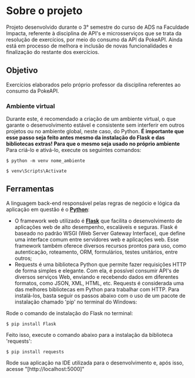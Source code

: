 # Sobre o projeto
Projeto desenvolvido durante o 3° semestre do curso de ADS na Faculdade Impacta, referente à disciplina de API's e microsserviços que se trata da resolução de exercícios, por meio do consumo da API da PokeAPI. Ainda está em processo de melhora e inclusão de novas funcionalidades e finalização do restante dos exercícios.

## Objetivo 
Exercícios elaborados pelo próprio professor da disciplina referentes ao consumo da PokeAPI. 

### Ambiente virtual
Durante este, é recomendado a criação de um ambiente virtual, o que garante o desenvolvimento estável e consistente sem interferir em outros projetos ou no ambiente global, neste caso, do Python. **É importante que esse passo seja feito antes mesmo da instalação do Flask e das bibliotecas extras! Para que o mesmo seja usado no próprio ambiente** Para criá-lo e ativá-lo, execute os seguintes comandos:

```
$ python -m venv nome_ambiente

$ venv\Scripts\Activate
```

## Ferramentas 
A linguagem back-end responsável pelas regras de negócio e lógica da aplicação em questão é o **[Python](https://docs.python.org/pt-br/3/tutorial/)**:
* O framework web utilizado é **[Flask](https://flask.palletsprojects.com/en/3.0.x/)** que facilita o desenvolvimento de aplicações web de alto desempenho, escaláveis e seguras. Flask é baseado no padrão WSGI (Web Server Gateway Interface), que define uma interface comum entre servidores web e aplicações web. Esse framework também oferece diversos recursos prontos para uso, como autenticação, roteamento, ORM, formulários, testes unitários, entre outros;
* Requests é uma biblioteca Python que permite fazer requisições HTTP de forma simples e elegante. Com ela, é possível consumir API's de diversos serviços Web, enviando e recebendo dados em diferentes formatos, como JSON, XML, HTML, etc. Requests é considerada uma das melhores bibliotecas em Python para trabalhar com HTTP.
Para instalá-los, basta seguir os passos abaixo com o uso de um pacote de instalação chamado 'pip' no terminal do Windows:

Rode o comando de instalação do Flask no terminal:
```
$ pip install Flask 
```
Feito isso, execute o comando abaixo para a instalação da biblioteca 'requests':
```
$ pip install requests 
```

Rode sua aplicação na IDE utilizada para o desenvolvimento e, após isso, acesse "[http://localhost:5000]"

